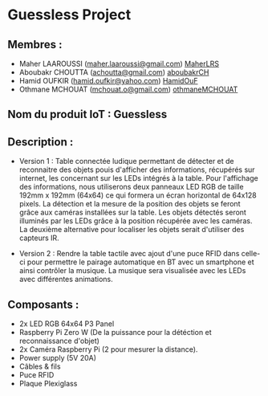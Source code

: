 # Guessless Project

## Membres :
* Maher LAAROUSSI (maher.laaroussi@gmail.com) [MaherLRS](https://github.com/MaherLRS "MaherLRS")
* Aboubakr CHOUTTA (achoutta@gmail.com)  [aboubakrCH](https://github.com/aboubakrCH "aboubakrCH")
* Hamid OUFKIR (hamid.oufkir@yahoo.com) [HamidOuF](https://github.com/HamidOuF "HamidOuF")
* Othmane MCHOUAT (mchouat.o@gmail.com)  [othmaneMCHOUAT](https://github.com/othmaneMCHOUAT "othmaneMCHOUAT")


## Nom du produit IoT : Guessless


## Description :

* Version 1 :
Table connectée ludique permettant de détecter et de reconnaitre des objets pouis d'afficher des informations, récupérés sur internet, les concernant sur les LEDs intégrés à la table.
Pour l'affichage des informations, nous utiliserons deux panneaux LED RGB de taille 192mm x 192mm (64x64) ce qui formera un écran horizontal de 64x128 pixels.
La détection et la mesure de la position des objets se feront grâce aux caméras installées sur la table.
Les objets détectés seront illuminés par les LEDs grâce à la position récupérée avec les caméras.
La deuxième alternative pour localiser les objets serait d'utiliser des capteurs IR.

* Version 2 :
Rendre la table tactile avec ajout d'une puce RFID dans celle-ci pour permettre le pairage automatique en BT avec un smartphone et ainsi contrôler la musique.
La musique sera visualisée avec les LEDs avec différentes animations.


## Composants :
* 2x LED RGB 64x64 P3 Panel
* Raspberry Pi Zero W (De la puissance pour la détéction et reconnaissance d'objet)
* 2x Caméra Raspberry Pi (2 pour mesurer la distance).
* Power supply (5V 20A)
* Câbles & fils
* Puce RFID
* Plaque Plexiglass
